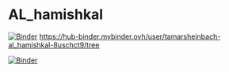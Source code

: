 # AL_hamishkal
[![Binder](https://mybinder.org/badge_logo.svg)](https://mybinder.org/v2/gh/tamarsheinbach/AL_hamishkal/HEAD)
https://hub-binder.mybinder.ovh/user/tamarsheinbach-al_hamishkal-8uschct9/tree

[![Binder](https://mybinder.org/badge_logo.svg)](https://mybinder.org/v2/gh/tamarsheinbach/AL_hamishkal/HEAD)
